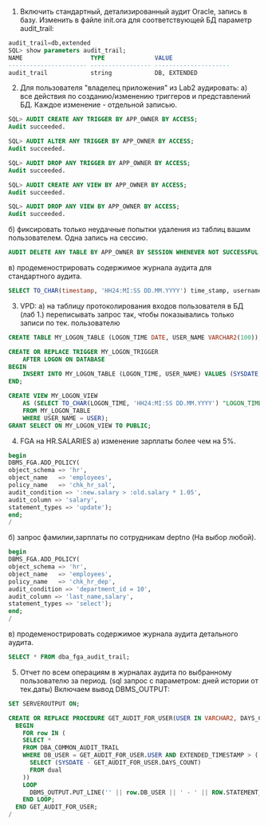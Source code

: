 1. Включить стандартный, детализированный аудит Oracle, запись в базу.
Изменить в файле init.ora для соответствующей БД параметр audit_trail:
```sql
audit_trail=db,extended
SQL> show parameters audit_trail;
NAME                   TYPE              VALUE
---------------------- ----------------- ---------------------
audit_trail            string            DB, EXTENDED
```
2. Для пользователя "владелец приложения" из Lab2 аудировать:
а) все действия по созданию/изменению триггеров и представлений БД. Каждое изменение - отдельной записью.
```sql
SQL> AUDIT CREATE ANY TRIGGER BY APP_OWNER BY ACCESS;
Audit succeeded.

SQL> AUDIT ALTER ANY TRIGGER BY APP_OWNER BY ACCESS; 
Audit succeeded.

SQL> AUDIT DROP ANY TRIGGER BY APP_OWNER BY ACCESS; 
Audit succeeded.

SQL> AUDIT CREATE ANY VIEW BY APP_OWNER BY ACCESS;
Audit succeeded.

SQL> AUDIT DROP ANY VIEW BY APP_OWNER BY ACCESS; 
Audit succeeded.
```

б) фиксировать только неудачные попытки удаления из таблиц вашим пользователем. Одна запись на сессию.
```sql
AUDIT DELETE ANY TABLE BY APP_OWNER BY SESSION WHENEVER NOT SUCCESSFUL;
```
в) продеменострировать содержимое журнала аудита для стандартного аудита.
```sql
SELECT TO_CHAR(timestamp, 'HH24:MI:SS DD.MM.YYYY') time_stamp, username, action_name FROM dba_audit_trail ORDER BY timestamp;
```

3. VPD:
а) на таблицу протоколирования входов пользователя в БД (лаб 1.) переписывать запрос так, чтобы показывались только записи по тек. пользователю
```sql
CREATE TABLE MY_LOGON_TABLE (LOGON_TIME DATE, USER_NAME VARCHAR2(100));

CREATE OR REPLACE TRIGGER MY_LOGON_TRIGGER
    AFTER LOGON ON DATABASE
BEGIN
    INSERT INTO MY_LOGON_TABLE (LOGON_TIME, USER_NAME) VALUES (SYSDATE, USER);
END;

CREATE VIEW MY_LOGON_VIEW 
    AS (SELECT TO_CHAR(LOGON_TIME, 'HH24:MI:SS DD.MM.YYYY') "LOGON_TIME"
    FROM MY_LOGON_TABLE 
    WHERE USER_NAME = USER);
GRANT SELECT ON MY_LOGON_VIEW TO PUBLIC;
```
4. FGA  на HR.SALARIES
а) изменение зарплаты более чем на 5%.
```sql
begin
DBMS_FGA.ADD_POLICY(
object_schema => 'hr',
object_name   => 'employees',
policy_name   => 'chk_hr_sal',
audit_condition => ':new.salary > :old.salary * 1.05', 
audit_column => 'salary',
statement_types => 'update');
end;
/
```                                                                                                                                 
б) запрос фамилии,зарплаты по сотрудникам deptno (На выбор любой).
```sql
begin
DBMS_FGA.ADD_POLICY(
object_schema => 'hr',
object_name   => 'employees',
policy_name   => 'chk_hr_dep',
audit_condition => 'department_id = 10', 
audit_column => 'last_name,salary',
statement_types => 'select');    
end;
/         
```
в) продеменострировать содержимое журнала аудита детального аудита.
```sql
SELECT * FROM dba_fga_audit_trail;
```
5. Отчет по всем операциям в журналах аудита по выбранному пользователю за период. (sql запрос с параметром: дней истории от тек.даты)
Включаем вывод DBMS_OUTPUT:
```sql
SET SERVEROUTPUT ON;
```
```sql
CREATE OR REPLACE PROCEDURE GET_AUDIT_FOR_USER(USER IN VARCHAR2, DAYS_COUNT IN NUMBER) AS
  BEGIN
    FOR row IN (
    SELECT *
    FROM DBA_COMMON_AUDIT_TRAIL
    WHERE DB_USER = GET_AUDIT_FOR_USER.USER AND EXTENDED_TIMESTAMP > (
      SELECT (SYSDATE - GET_AUDIT_FOR_USER.DAYS_COUNT)
      FROM dual
    ))
    LOOP
      DBMS_OUTPUT.PUT_LINE('' || row.DB_USER || ' - ' || ROW.STATEMENT_TYPE || ' - ' || ROW.EXTENDED_TIMESTAMP);
    END LOOP;
  END GET_AUDIT_FOR_USER;
/
```
